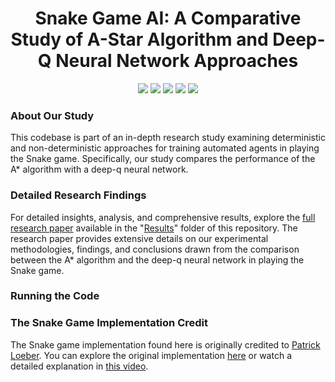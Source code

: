 <div align='center'>
<h1>Snake Game AI: A Comparative Study of A-Star Algorithm and Deep-Q Neural Network Approaches</h1>
<img src="https://img.shields.io/badge/Python-FFD43B?style=for-the-badge&logo=python&logoColor=blue" />
<img src="https://img.shields.io/badge/conda-342B029.svg?&style=for-the-badge&logo=anaconda&logoColor=white" />
<img src="https://img.shields.io/badge/Pygame-7A1FA2?style=for-the-badge&logo=python&logoColor=blue" />
<img src="https://img.shields.io/badge/PyTorch-EE4C2C?style=for-the-badge&logo=pytorch&logoColor=white" />
<img src="https://img.shields.io/badge/Plotly-239120?style=for-the-badge&logo=plotly&logoColor=white" />
</div>



### About Our Study

This codebase is part of an in-depth research study examining deterministic and non-deterministic approaches for training automated agents in playing the Snake game. Specifically, our study compares the performance of the A* algorithm with a deep-q neural network.

### Detailed Research Findings

For detailed insights, analysis, and comprehensive results, explore the [full research paper](Results/Results.pdf) available in the "[Results](/Results)" folder of this repository. The research paper provides extensive details on our experimental methodologies, findings, and conclusions drawn from the comparison between the A* algorithm and the deep-q neural network in playing the Snake game.

### Running the Code

### The Snake Game Implementation Credit

The Snake game implementation found here is originally credited to [Patrick Loeber](https://github.com/patrickloeber/python-fun/tree/master/snake-pygame). You can explore the original implementation [here](https://github.com/patrickloeber/python-fun/tree/master/snake-pygame) or watch a detailed explanation in [this video](https://www.youtube.com/watch?v=L8ypSXwyBds&t=2420s).